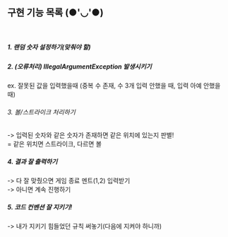 ## 구현 기능 목록 (●'◡'●)

<br>

##### 1. 랜덤 숫자 설정하기(맞춰야 할)


##### 2. (오류처리) IllegalArgumentException 발생시키기
 
ex. 잘못된 값을 입력했을때 (중복 수 존재, 수 3개 입력 안했을 때, 입력 아예 안했을 때) 


###### 3. 볼/스트라이크 처리하기 
   -> 입력된 숫자와 같은 숫자가 존재하면 같은 위치에 있는지 판별!
   <br>
      = 같은 위치면 스트라이크, 다르면 볼

##### 4. 결과 잘 출력하기
-> 다 잘 맞췄으면 게임 종료 멘트(1,2) 입력받기
<br>
-> 아니면 계속 진행하기

##### 5. 코드 컨벤션 잘 지키기!
-> 내가 지키기 힘들었던 규칙 써놓기(다음에 지켜야 하니까)

